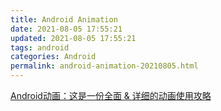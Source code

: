 ```yaml
---
title: Android Animation
date: 2021-08-05 17:55:21
updated: 2021-08-05 17:55:21
tags: android
categories: Android
permalink: android-animation-20210805.html
---
```


[Android动画：这是一份全面 & 详细的动画使用攻略](https://blog.csdn.net/carson_ho/article/details/79860980)
